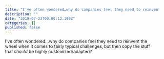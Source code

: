 ```yaml
---
title: "I’ve often wondered…why do companies feel they need to reinvent the wheel when it comes to fairly…"
description: ""
date: "2019-07-23T00:00:12.199Z"
categories: []
published: false
---
```


  

I’ve often wondered…why do companies feel they need to reinvent the wheel when it comes to fairly typical challenges, but then copy the stuff that _should_ be highly customized/adapted?
